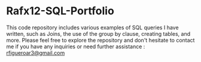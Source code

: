 # Rafx12-SQL-Portfolio
This code repository includes various examples of SQL queries 
I have written, such as Joins, the use of the group by clause, creating tables, and more. 
Please feel free to explore the repository and don't hesitate to contact me if you have any inquiries or need further assistance : rfigueroar3@gmail.com
